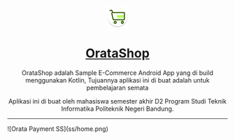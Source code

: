 <p align="center">
  <a href="#">
    <img src="app/src/main/res/mipmap-hdpi/ic_launcher.png" alt="OrataPayment logo" width="50" height="50">
		<h1 align="center">OrataShop</h1>
  </a>
</p>
<p align="center">
  OrataShop adalah Sample E-Commerce Android App yang di build menggunakan Kotlin, Tujuannya aplikasi ini di buat adalah untuk pembelajaran semata
</p>
<p align="center">Aplikasi ini di buat oleh mahasiswa semester akhir D2 Program Studi Teknik Informatika Politeknik Negeri Bandung.</p>
<span align="center">
 <hr>
 ![Orata Payment SS](ss/home.png)

